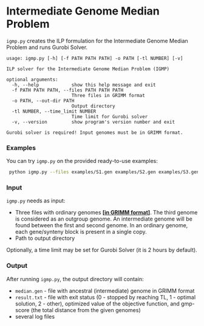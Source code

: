 # Intermediate Genome Median Problem
`igmp.py` creates the ILP formulation for the Intermediate Genome Median Problem
and runs Gurobi Solver.  

```
usage: igmp.py [-h] [-f PATH PATH PATH] -o PATH [-tl NUMBER] [-v]

ILP solver for the Intermediate Genome Median Problem (IGMP)

optional arguments:
  -h, --help            show this help message and exit
  -f PATH PATH PATH, --files PATH PATH PATH
                        Three files in GRIMM format
  -o PATH, --out-dir PATH
                        Output directory
  -tl NUMBER, --time_limit NUMBER
                        Time limit for Gurobi solver
  -v, --version         show program's version number and exit

Gurobi solver is required! Input genomes must be in GRIMM format.
```

### Examples
You can try `igmp.py` on the provided ready-to-use examples:

```bash
 python igmp.py --files examples/S1.gen examples/S2.gen examples/S3.gen -o test/
```

### Input
`igmp.py` needs as input:

- Three files with ordinary genomes **[[in GRIMM format](http://grimm.ucsd.edu/GRIMM/grimm_instr.html)]**.
The third genome is considered as an outgroup genome.
An intermediate genome will be found between the first and second genome.
In an ordinary genome, each gene/synteny block is present in a single copy.  
- Path to output directory

Optionally, a time limit may be set for Gurobi Solver (it is 2 hours by default).

### Output
After running `igmp.py`, the output directory will contain:
- `median.gen` - file with ancestral (intermediate) genome in GRIMM format 
- `result.txt` - file with exit status (0 - stopped by reaching TL, 1 - optimal solution, 2 - other),
optimized value of the objective function, and gmp-score (the total distance from the given genomes)   
- several log files